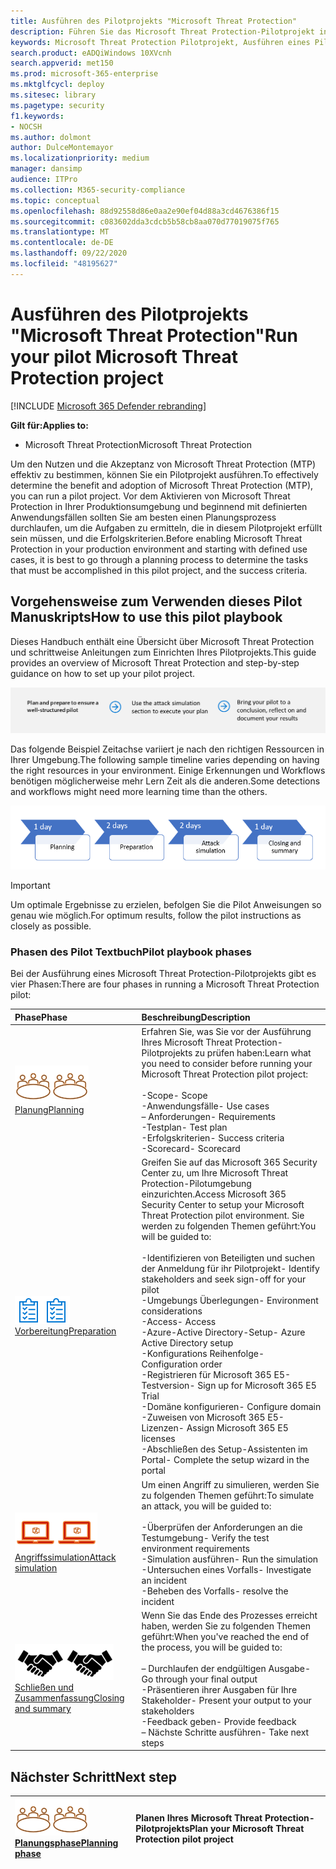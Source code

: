 ```yaml
---
title: Ausführen des Pilotprojekts "Microsoft Threat Protection"
description: Führen Sie das Microsoft Threat Protection-Pilotprojekt in Production aus, um die Vorteile und die Akzeptanz von Microsoft Threat Protection (MTP) effektiv zu ermitteln.
keywords: Microsoft Threat Protection Pilotprojekt, Ausführen eines Pilotprojekts für Microsoft Threat Protection, bewerten von Microsoft Threat Protection in der Produktion, Microsoft Threat Protection-Pilotprojekt, Cyber Security, Advanced persistent Threat, Enterprise Security, Devices, Device, Identity, users, Data, Applications, Incidents, Automated Investigation and Remediation, Advanced Hunting
search.product: eADQiWindows 10XVcnh
search.appverid: met150
ms.prod: microsoft-365-enterprise
ms.mktglfcycl: deploy
ms.sitesec: library
ms.pagetype: security
f1.keywords:
- NOCSH
ms.author: dolmont
author: DulceMontemayor
ms.localizationpriority: medium
manager: dansimp
audience: ITPro
ms.collection: M365-security-compliance
ms.topic: conceptual
ms.openlocfilehash: 88d92558d86e0aa2e90ef04d88a3cd4676386f15
ms.sourcegitcommit: c083602dda3cdcb5b58cb8aa070d77019075f765
ms.translationtype: MT
ms.contentlocale: de-DE
ms.lasthandoff: 09/22/2020
ms.locfileid: "48195627"
---
```

# <a name="run-your-pilot-microsoft-threat-protection-project"></a><span data-ttu-id="7d335-104">Ausführen des Pilotprojekts "Microsoft Threat Protection"</span><span class="sxs-lookup"><span data-stu-id="7d335-104">Run your pilot Microsoft Threat Protection project</span></span> 

[!INCLUDE [Microsoft 365 Defender rebranding](../includes/microsoft-defender.md)]


<span data-ttu-id="7d335-105">**Gilt für:**</span><span class="sxs-lookup"><span data-stu-id="7d335-105">**Applies to:**</span></span>
- <span data-ttu-id="7d335-106">Microsoft Threat Protection</span><span class="sxs-lookup"><span data-stu-id="7d335-106">Microsoft Threat Protection</span></span>

<span data-ttu-id="7d335-107">Um den Nutzen und die Akzeptanz von Microsoft Threat Protection (MTP) effektiv zu bestimmen, können Sie ein Pilotprojekt ausführen.</span><span class="sxs-lookup"><span data-stu-id="7d335-107">To effectively determine the benefit and adoption of Microsoft Threat Protection (MTP), you can run a pilot project.</span></span> <span data-ttu-id="7d335-108">Vor dem Aktivieren von Microsoft Threat Protection in Ihrer Produktionsumgebung und beginnend mit definierten Anwendungsfällen sollten Sie am besten einen Planungsprozess durchlaufen, um die Aufgaben zu ermitteln, die in diesem Pilotprojekt erfüllt sein müssen, und die Erfolgskriterien.</span><span class="sxs-lookup"><span data-stu-id="7d335-108">Before enabling Microsoft Threat Protection in your production environment and starting with defined use cases, it is best to go through a planning process to determine the tasks that must be accomplished in this pilot project, and the success criteria.</span></span> 


## <a name="how-to-use-this-pilot-playbook"></a><span data-ttu-id="7d335-109">Vorgehensweise zum Verwenden dieses Pilot Manuskripts</span><span class="sxs-lookup"><span data-stu-id="7d335-109">How to use this pilot playbook</span></span>

<span data-ttu-id="7d335-110">Dieses Handbuch enthält eine Übersicht über Microsoft Threat Protection und schrittweise Anleitungen zum Einrichten Ihres Pilotprojekts.</span><span class="sxs-lookup"><span data-stu-id="7d335-110">This guide provides an overview of Microsoft Threat Protection and step-by-step guidance on how to set up your pilot project.</span></span> 

![Phasen bei der Ausführung eines Microsoft Threat Protection-Pilotprojekts](../../media/pilotphases.png)

<span data-ttu-id="7d335-112">Das folgende Beispiel Zeitachse variiert je nach den richtigen Ressourcen in Ihrer Umgebung.</span><span class="sxs-lookup"><span data-stu-id="7d335-112">The following sample timeline varies depending on having the right resources in your environment.</span></span> <span data-ttu-id="7d335-113">Einige Erkennungen und Workflows benötigen möglicherweise mehr Lern Zeit als die anderen.</span><span class="sxs-lookup"><span data-stu-id="7d335-113">Some detections and workflows might need more learning time than the others.</span></span>

![Beispiel Zeitachse bei der Ausführung eines Microsoft Threat Protection-Pilotprojekts](../../media/pilotimeline.png)

>[!IMPORTANT]
><span data-ttu-id="7d335-115">Um optimale Ergebnisse zu erzielen, befolgen Sie die Pilot Anweisungen so genau wie möglich.</span><span class="sxs-lookup"><span data-stu-id="7d335-115">For optimum results, follow the pilot instructions as closely as possible.</span></span>


### <a name="pilot-playbook-phases"></a><span data-ttu-id="7d335-116">Phasen des Pilot Textbuch</span><span class="sxs-lookup"><span data-stu-id="7d335-116">Pilot playbook phases</span></span> 

<span data-ttu-id="7d335-117">Bei der Ausführung eines Microsoft Threat Protection-Pilotprojekts gibt es vier Phasen:</span><span class="sxs-lookup"><span data-stu-id="7d335-117">There are four phases in running a Microsoft Threat Protection pilot:</span></span>

|<span data-ttu-id="7d335-118">Phase</span><span class="sxs-lookup"><span data-stu-id="7d335-118">Phase</span></span> | <span data-ttu-id="7d335-119">Beschreibung</span><span class="sxs-lookup"><span data-stu-id="7d335-119">Description</span></span> | 
|:-------|:-----|
| <span data-ttu-id="7d335-120">![Planung](../../media/mtp/plan.png)</span><span class="sxs-lookup"><span data-stu-id="7d335-120">![Planning](../../media/mtp/plan.png)</span></span><br>[<span data-ttu-id="7d335-121">Planung</span><span class="sxs-lookup"><span data-stu-id="7d335-121">Planning</span></span>](mtp-pilot-plan.md)| <span data-ttu-id="7d335-122">Erfahren Sie, was Sie vor der Ausführung Ihres Microsoft Threat Protection-Pilotprojekts zu prüfen haben:</span><span class="sxs-lookup"><span data-stu-id="7d335-122">Learn what you need to consider before running your Microsoft Threat Protection pilot project:</span></span> <br><br><span data-ttu-id="7d335-123">-Scope</span><span class="sxs-lookup"><span data-stu-id="7d335-123">- Scope</span></span> <br> <span data-ttu-id="7d335-124">-Anwendungsfälle</span><span class="sxs-lookup"><span data-stu-id="7d335-124">- Use cases</span></span> <br><span data-ttu-id="7d335-125">– Anforderungen</span><span class="sxs-lookup"><span data-stu-id="7d335-125">- Requirements</span></span> <br><span data-ttu-id="7d335-126">-Testplan</span><span class="sxs-lookup"><span data-stu-id="7d335-126">- Test plan</span></span> <br> <span data-ttu-id="7d335-127">-Erfolgskriterien</span><span class="sxs-lookup"><span data-stu-id="7d335-127">- Success criteria</span></span> <br> <span data-ttu-id="7d335-128">-Scorecard</span><span class="sxs-lookup"><span data-stu-id="7d335-128">- Scorecard</span></span> 
| <span data-ttu-id="7d335-129">![Vorbereitung](../../media/prepare.png)</span><span class="sxs-lookup"><span data-stu-id="7d335-129">![Preparation](../../media/prepare.png)</span></span> <br>[<span data-ttu-id="7d335-130">Vorbereitung</span><span class="sxs-lookup"><span data-stu-id="7d335-130">Preparation</span></span>](mtp-evaluation.md)|  <span data-ttu-id="7d335-131">Greifen Sie auf das Microsoft 365 Security Center zu, um Ihre Microsoft Threat Protection-Pilotumgebung einzurichten.</span><span class="sxs-lookup"><span data-stu-id="7d335-131">Access Microsoft 365 Security Center to setup your Microsoft Threat Protection pilot  environment.</span></span> <span data-ttu-id="7d335-132">Sie werden zu folgenden Themen geführt:</span><span class="sxs-lookup"><span data-stu-id="7d335-132">You will be guided to:</span></span><br><br><span data-ttu-id="7d335-133">-Identifizieren von Beteiligten und suchen der Anmeldung für ihr Pilotprojekt</span><span class="sxs-lookup"><span data-stu-id="7d335-133">- Identify stakeholders and seek sign-off for your pilot</span></span> <br> <span data-ttu-id="7d335-134">-Umgebungs Überlegungen</span><span class="sxs-lookup"><span data-stu-id="7d335-134">- Environment considerations</span></span> <br><span data-ttu-id="7d335-135">-Access</span><span class="sxs-lookup"><span data-stu-id="7d335-135">- Access</span></span> <br><span data-ttu-id="7d335-136">-Azure-Active Directory-Setup</span><span class="sxs-lookup"><span data-stu-id="7d335-136">- Azure Active Directory setup</span></span> <br> <span data-ttu-id="7d335-137">-Konfigurations Reihenfolge</span><span class="sxs-lookup"><span data-stu-id="7d335-137">- Configuration order</span></span> <br> <span data-ttu-id="7d335-138">-Registrieren für Microsoft 365 E5-Testversion</span><span class="sxs-lookup"><span data-stu-id="7d335-138">- Sign up for Microsoft 365 E5 Trial</span></span> <br> <span data-ttu-id="7d335-139">-Domäne konfigurieren</span><span class="sxs-lookup"><span data-stu-id="7d335-139">- Configure domain</span></span> <br><span data-ttu-id="7d335-140">-Zuweisen von Microsoft 365 E5-Lizenzen</span><span class="sxs-lookup"><span data-stu-id="7d335-140">- Assign Microsoft 365 E5 licenses</span></span> <br> <span data-ttu-id="7d335-141">-Abschließen des Setup-Assistenten im Portal</span><span class="sxs-lookup"><span data-stu-id="7d335-141">- Complete the setup wizard in the portal</span></span>|
| <span data-ttu-id="7d335-142">![Angriffssimulation](../../media/mtp/run-sim.png)</span><span class="sxs-lookup"><span data-stu-id="7d335-142">![Attack simulation](../../media/mtp/run-sim.png)</span></span> <br>[<span data-ttu-id="7d335-143">Angriffssimulation</span><span class="sxs-lookup"><span data-stu-id="7d335-143">Attack simulation</span></span>](mtp-pilot-simulate.md) | <span data-ttu-id="7d335-144">Um einen Angriff zu simulieren, werden Sie zu folgenden Themen geführt:</span><span class="sxs-lookup"><span data-stu-id="7d335-144">To simulate an attack, you will be guided to:</span></span><br><br><span data-ttu-id="7d335-145">-Überprüfen der Anforderungen an die Testumgebung</span><span class="sxs-lookup"><span data-stu-id="7d335-145">- Verify the test environment requirements</span></span> <br><span data-ttu-id="7d335-146">-Simulation ausführen</span><span class="sxs-lookup"><span data-stu-id="7d335-146">-  Run the simulation</span></span> <br><span data-ttu-id="7d335-147">-Untersuchen eines Vorfalls</span><span class="sxs-lookup"><span data-stu-id="7d335-147">- Investigate an incident</span></span> <br><span data-ttu-id="7d335-148">-Beheben des Vorfalls</span><span class="sxs-lookup"><span data-stu-id="7d335-148">- resolve the incident</span></span> 
| <span data-ttu-id="7d335-149">![Schließen und Zusammenfassung](../../media/mtp/close.png)</span><span class="sxs-lookup"><span data-stu-id="7d335-149">![Closing and summary](../../media/mtp/close.png)</span></span> <br>[<span data-ttu-id="7d335-150">Schließen und Zusammenfassung</span><span class="sxs-lookup"><span data-stu-id="7d335-150">Closing and summary</span></span>](mtp-pilot-close.md) | <span data-ttu-id="7d335-151">Wenn Sie das Ende des Prozesses erreicht haben, werden Sie zu folgenden Themen geführt:</span><span class="sxs-lookup"><span data-stu-id="7d335-151">When you've reached the end of the process, you will be guided to:</span></span><br><br><span data-ttu-id="7d335-152">– Durchlaufen der endgültigen Ausgabe</span><span class="sxs-lookup"><span data-stu-id="7d335-152">- Go through your final output</span></span><br><span data-ttu-id="7d335-153">-Präsentieren ihrer Ausgaben für Ihre Stakeholder</span><span class="sxs-lookup"><span data-stu-id="7d335-153">- Present your output to your stakeholders</span></span> <br><span data-ttu-id="7d335-154">-Feedback geben</span><span class="sxs-lookup"><span data-stu-id="7d335-154">- Provide feedback</span></span> <br><span data-ttu-id="7d335-155">– Nächste Schritte ausführen</span><span class="sxs-lookup"><span data-stu-id="7d335-155">- Take next steps</span></span> 

## <a name="next-step"></a><span data-ttu-id="7d335-156">Nächster Schritt</span><span class="sxs-lookup"><span data-stu-id="7d335-156">Next step</span></span>
|<span data-ttu-id="7d335-157">![Planungsphase](../../media/mtp/plan.png)</span><span class="sxs-lookup"><span data-stu-id="7d335-157">![Planning phase](../../media/mtp/plan.png)</span></span> <br>[<span data-ttu-id="7d335-158">Planungsphase</span><span class="sxs-lookup"><span data-stu-id="7d335-158">Planning phase</span></span>](mtp-pilot-plan.md) | <span data-ttu-id="7d335-159">Planen Ihres Microsoft Threat Protection-Pilotprojekts</span><span class="sxs-lookup"><span data-stu-id="7d335-159">Plan your Microsoft Threat Protection pilot project</span></span> 
|:-------|:-----|
